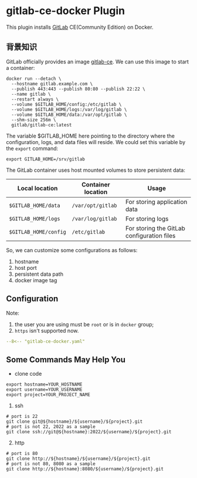# gitlab-ce-docker Plugin

This plugin installs [GitLab](https://about.gitlab.com/) CE(Community Edition) on Docker.

## 背景知识

GitLab officially provides an image [gitlab-ce](https://registry.hub.docker.com/r/gitlab/gitlab-ce). We can use this image to start a container:

```shell
docker run --detach \
  --hostname gitlab.example.com \
  --publish 443:443 --publish 80:80 --publish 22:22 \
  --name gitlab \
  --restart always \
  --volume $GITLAB_HOME/config:/etc/gitlab \
  --volume $GITLAB_HOME/logs:/var/log/gitlab \
  --volume $GITLAB_HOME/data:/var/opt/gitlab \
  --shm-size 256m \
  gitlab/gitlab-ce:latest
```

The variable $GITLAB_HOME here pointing to the directory where the configuration, logs, and data files will reside.
We could set this variable by the `export` command:

```shell
export GITLAB_HOME=/srv/gitlab
```

The GitLab container uses host mounted volumes to store persistent data:

| Local location        |Container location |                    Usage                   |
| --------------------- | ----------------- | ------------------------------------------ |
| `$GITLAB_HOME/data`   | `/var/opt/gitlab` | For storing application data               |
| `$GITLAB_HOME/logs`   | `/var/log/gitlab` | For storing logs                           |
| `$GITLAB_HOME/config` | `/etc/gitlab`     | For storing the GitLab configuration files |

So, we can customize some configurations as follows:

1. hostname
2. host port
3. persistent data path
4. docker image tag

## Configuration

Note: 
1. the user you are using must be `root` or is in `docker` group;
2. `https` isn't supported now.

```yaml
--8<-- "gitlab-ce-docker.yaml"
```

## Some Commands May Help You

- clone code

```shell
export hostname=YOUR_HOSTNAME
export username=YOUR_USERNAME
export project=YOUR_PROJECT_NAME
```

1. ssh

```shell
# port is 22
git clone git@${hostname}/${username}/${project}.git
# port is not 22, 2022 as a sample
git clone ssh://git@${hostname}:2022/${username}/${project}.git
```

2. http

```shell
# port is 80
git clone http://${hostname}/${username}/${project}.git
# port is not 80, 8080 as a sample
git clone http://${hostname}:8080/${username}/${project}.git
```
